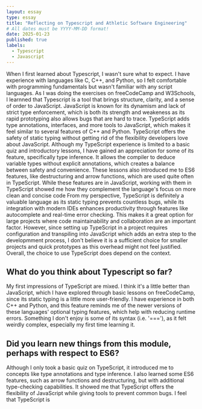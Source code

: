 ```yaml
---
layout: essay
type: essay
title: "Reflecting on Typescript and Athletic Software Engineering"
# All dates must be YYYY-MM-DD format!
date: 2025-01-23
published: true
labels:
  - Typescript
  - Javascript
---
```


  When I first learned about Typescript, I wasn't sure what to expect. I have experience with languages like C, C++, and Python, so I felt comfortable with programming fundamentals but wasn't familiar with any script languages. As I was doing the exercises on freeCodeCamp and W3Schools, I learnned that Typescript is a tool that brings structure, clarity, and a sense of order to JavaScript.
  JavaScript is known for its dynamism and lack of strict type enforcement, which is both its strength and weakeness as its rapid prototyping also allows bugs that are hard to trace. TypeScript adds type annotations, interfaces, and more tools to JavaScript, which makes it feel similar to several features of C++ and Python. TypeScript offers the safety of static typing without getting rid of the flexibility developers love about JavaScript. Although my TypeScript experience is limited to a basic quiz and introductory lessons, I have gained an appreciation for some of its feature, specifically type inference. It allows the compiler to deduce variable types without explicit annotations, which creates a balance between safety and convenience. These lessons also introduced me to ES6 features, like destructuring and arrow functions, which are used quite often in TypeScript. While these features are in JavaScript, working with them in TypeScript showed me how they complement the language's focus on more clean and concise code
  From my perspective, TypeScript is definitely a valuable language as its static typing prevents countless bugs, while its integration with modern IDEs enhances productivity through features like autocomplete and real-time error checking. This makes it a great option for large projects where code maintainability and collaboration are an important factor. However, since setting up TypeScript in a project requires configuration and transpiling into JavaScript which adds an extra step to the developmment process, I don't believe it is a sufficient choice for smaller projects and quick prototypes as this overhead might not feel justified. Overall, the choice to use TypeScript does depend on the context. 
  

## What do you think about Typescript so far?

My first impressions of TypeScript are mixed. I think it's a little better than JavaScript, which I have explored through basic lessons on freeCodeCamp, since its static typing is a little more user-friendly. I have experience in both C++ and Python, and this feature reminds me of the newer versions of these languages' optional typing features, which help with reducing runtime errors. Something I don't enjoy is some of its syntax (i.e. '==='), as it felt weirdly complex, especially my first time learning it.

## Did you learn new things from this module, perhaps with respect to ES6?

Although I only took a basic quiz on TypeScript, it introduced me to concepts like type annotations and type inference. I also learned some ES6 features, such as arrow functions and destructuring, but with additional type-checking capabilities. It showed me that TypeScript offers the flexibility of JavaScript while giving tools to prevent common bugs. I feel that TypeScript is
